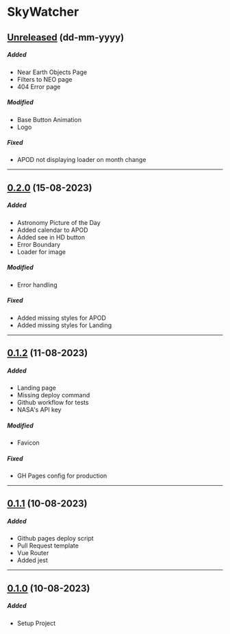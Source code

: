 # SkyWatcher

## [Unreleased](https://github.com/nashaguayo/skywatcher/compare/0.2.0...develop) (dd-mm-yyyy)

##### Added

- Near Earth Objects Page
- Filters to NEO page
- 404 Error page

##### Modified

- Base Button Animation
- Logo

##### Fixed

- APOD not displaying loader on month change

---

## [0.2.0](https://github.com/nashaguayo/skywatcher/compare/0.1.2...0.2.0) (15-08-2023)

##### Added

- Astronomy Picture of the Day
- Added calendar to APOD
- Added see in HD button
- Error Boundary
- Loader for image

##### Modified

- Error handling

##### Fixed

- Added missing styles for APOD
- Added missing styles for Landing

---

## [0.1.2](https://github.com/nashaguayo/skywatcher/compare/0.1.1...0.1.2) (11-08-2023)

##### Added

- Landing page
- Missing deploy command
- Github workflow for tests
- NASA's API key

##### Modified

- Favicon

##### Fixed

- GH Pages config for production

---

## [0.1.1](https://github.com/nashaguayo/skywatcher/compare/0.1.0...0.1.1) (10-08-2023)

##### Added

- Github pages deploy script
- Pull Request template
- Vue Router
- Added jest

---

## [0.1.0](https://github.com/nashaguayo/skywatcher/releases/tag/0.1.0) (10-08-2023)

##### Added

- Setup Project
